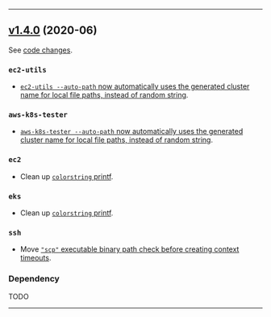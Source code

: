 

<hr>


## [v1.4.0](https://github.com/aws/aws-k8s-tester/releases/tag/v1.4.0) (2020-06)

See [code changes](https://github.com/aws/aws-k8s-tester/compare/v1.3.9...v1.4.0).

### `ec2-utils`

- [`ec2-utils --auto-path` now automatically uses the generated cluster name for local file paths, instead of random string](https://github.com/aws/aws-k8s-tester/commit/53b51d38b1aa4e6ea1454cc631c9511dcbe4267a).

### `aws-k8s-tester`

- [`aws-k8s-tester --auto-path` now automatically uses the generated cluster name for local file paths, instead of random string](https://github.com/aws/aws-k8s-tester/commit/53b51d38b1aa4e6ea1454cc631c9511dcbe4267a).

### `ec2`

- Clean up [`colorstring` printf](https://github.com/aws/aws-k8s-tester/pull/101).

### `eks`

- Clean up [`colorstring` printf](https://github.com/aws/aws-k8s-tester/pull/101).

### `ssh`

- Move [`"scp"` executable binary path check before creating context timeouts](https://github.com/aws/aws-k8s-tester/commit/4c3950e6582745684a9d628c5c0ea355e3f7edc1).

### Dependency

TODO


<hr>

